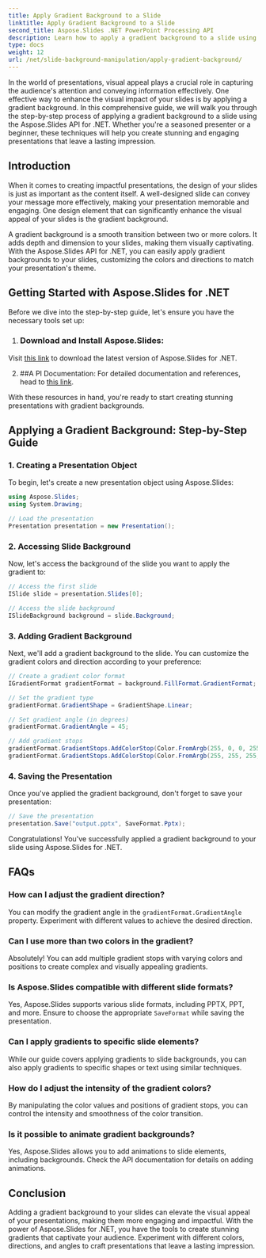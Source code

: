 ```yaml
---
title: Apply Gradient Background to a Slide
linktitle: Apply Gradient Background to a Slide
second_title: Aspose.Slides .NET PowerPoint Processing API
description: Learn how to apply a gradient background to a slide using Aspose.Slides for .NET. Enhance your presentations with visually appealing designs.
type: docs
weight: 12
url: /net/slide-background-manipulation/apply-gradient-background/
---
```


In the world of presentations, visual appeal plays a crucial role in capturing the audience's attention and conveying information effectively. One effective way to enhance the visual impact of your slides is by applying a gradient background. In this comprehensive guide, we will walk you through the step-by-step process of applying a gradient background to a slide using the Aspose.Slides API for .NET. Whether you're a seasoned presenter or a beginner, these techniques will help you create stunning and engaging presentations that leave a lasting impression.

## Introduction

When it comes to creating impactful presentations, the design of your slides is just as important as the content itself. A well-designed slide can convey your message more effectively, making your presentation memorable and engaging. One design element that can significantly enhance the visual appeal of your slides is the gradient background.

A gradient background is a smooth transition between two or more colors. It adds depth and dimension to your slides, making them visually captivating. With the Aspose.Slides API for .NET, you can easily apply gradient backgrounds to your slides, customizing the colors and directions to match your presentation's theme.

## Getting Started with Aspose.Slides for .NET

Before we dive into the step-by-step guide, let's ensure you have the necessary tools set up:

1. ### Download and Install Aspose.Slides:
 Visit [this link](https://releases.aspose.com/slides/net/) to download the latest version of Aspose.Slides for .NET.

2. ##A PI Documentation:
	For detailed documentation and references, head to [this link](https://reference.aspose.com/slides/net/).

With these resources in hand, you're ready to start creating stunning presentations with gradient backgrounds.

## Applying a Gradient Background: Step-by-Step Guide

### 1. **Creating a Presentation Object**

To begin, let's create a new presentation object using Aspose.Slides:

```csharp
using Aspose.Slides;
using System.Drawing;

// Load the presentation
Presentation presentation = new Presentation();
```

### 2. **Accessing Slide Background**

Now, let's access the background of the slide you want to apply the gradient to:

```csharp
// Access the first slide
ISlide slide = presentation.Slides[0];

// Access the slide background
ISlideBackground background = slide.Background;
```

### 3. **Adding Gradient Background**

Next, we'll add a gradient background to the slide. You can customize the gradient colors and direction according to your preference:

```csharp
// Create a gradient color format
IGradientFormat gradientFormat = background.FillFormat.GradientFormat;

// Set the gradient type
gradientFormat.GradientShape = GradientShape.Linear;

// Set gradient angle (in degrees)
gradientFormat.GradientAngle = 45;

// Add gradient stops
gradientFormat.GradientStops.AddColorStop(Color.FromArgb(255, 0, 0, 255), 0); // Blue
gradientFormat.GradientStops.AddColorStop(Color.FromArgb(255, 255, 255, 0), 1); // Yellow
```

### 4. **Saving the Presentation**

Once you've applied the gradient background, don't forget to save your presentation:

```csharp
// Save the presentation
presentation.Save("output.pptx", SaveFormat.Pptx);
```

Congratulations! You've successfully applied a gradient background to your slide using Aspose.Slides for .NET.

## FAQs

### How can I adjust the gradient direction?

You can modify the gradient angle in the `gradientFormat.GradientAngle` property. Experiment with different values to achieve the desired direction.

### Can I use more than two colors in the gradient?

Absolutely! You can add multiple gradient stops with varying colors and positions to create complex and visually appealing gradients.

### Is Aspose.Slides compatible with different slide formats?

Yes, Aspose.Slides supports various slide formats, including PPTX, PPT, and more. Ensure to choose the appropriate `SaveFormat` while saving the presentation.

### Can I apply gradients to specific slide elements?

While our guide covers applying gradients to slide backgrounds, you can also apply gradients to specific shapes or text using similar techniques.

### How do I adjust the intensity of the gradient colors?

By manipulating the color values and positions of gradient stops, you can control the intensity and smoothness of the color transition.

### Is it possible to animate gradient backgrounds?

Yes, Aspose.Slides allows you to add animations to slide elements, including backgrounds. Check the API documentation for details on adding animations.

## Conclusion

Adding a gradient background to your slides can elevate the visual appeal of your presentations, making them more engaging and impactful. With the power of Aspose.Slides for .NET, you have the tools to create stunning gradients that captivate your audience. Experiment with different colors, directions, and angles to craft presentations that leave a lasting impression.
